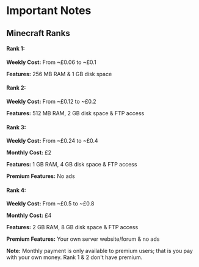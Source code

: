 # Important Notes
Minecraft Ranks
----------------
#### Rank 1:
**Weekly Cost:** From ~£0.06 to ~£0.1

**Features:** 256 MB RAM & 1 GB disk space

#### Rank 2:
**Weekly Cost:** From ~£0.12 to ~£0.2

**Features:** 512 MB RAM, 2 GB disk space & FTP access

#### Rank 3:
**Weekly Cost:** From ~£0.24 to ~£0.4

**Monthly Cost:** £2

**Features:** 1 GB RAM, 4 GB disk space & FTP access

**Premium Features:** No ads

#### Rank 4:
**Weekly Cost:** From ~£0.5 to ~£0.8

**Monthly Cost:** £4

**Features:** 2 GB RAM, 8 GB disk space & FTP access

**Premium Features:** Your own server website/forum & no ads

**Note:** Monthly payment is only available to premium users; that is you pay with your own money. Rank 1 & 2 don't have premium.

